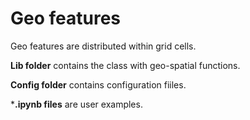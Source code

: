 Geo features
=========================================================

Geo features are distributed within grid cells.

**Lib folder** contains the class with geo-spatial functions.

**Config folder** contains configuration fiiles.

***.ipynb files** are user examples.
